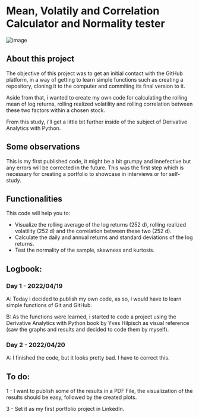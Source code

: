 # Mean, Volatily and Correlation Calculator and Normality tester

![image](https://user-images.githubusercontent.com/76531495/164250154-9635f100-344e-47dc-ac08-79924cf1ffa2.png)

## About this project

The objective of this project was to get an initial contact with the GitHub platform, in a way of getting to learn simple functions such as creating a repository, cloning it to the computer and commiting its final version to it.

Aside from that, i wanted to create my own code for calculating the rolling mean of log returns, rolling realized volatility and rolling correlation between these two factors within a chosen stock. 

From this study, i'll get a little bit further inside of the subject of Derivative Analytics with Python.

## Some observations

This is my first published code, it might be a bit grumpy and innefective but any errors will be corrected in the future. This was the first step which is necessary for creating a portfolio to showcase in interviews or for self-study.

## Functionalities

This code will help you to:
- Visualize the rolling average of the log returns (252 d), rolling realized volatility (252 d) and the correlation between these two (252 d).
- Calculate the daily and annual returns and standard deviations of the log returns.
- Test the normality of the sample, skewness and kurtosis.

## Logbook:

### Day 1 - 2022/04/19

A: Today i decided to publish my own code, as so, i would have to learn simple functions of Git and GitHub.

B: As the functions were learned, i started to code a project using the Derivative Analytics with Python book by Yves Hilpisch as visual reference (saw the graphs and results and decided to code them by myself).

### Day 2 - 2022/04/20

A: I finished the code, but it looks pretty bad. I have to correct this.

## To do:

1 - I want to publish some of the results in a PDF File, the visualization of the results should be easy, followed by the created plots.

3 - Set it as my first portfolio project in LinkedIn.
